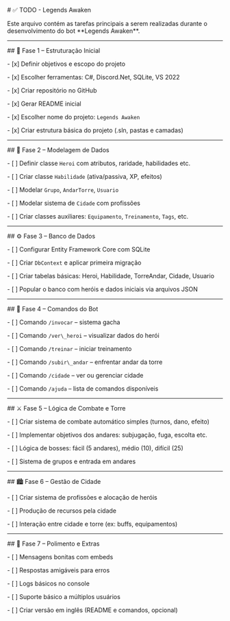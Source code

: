 \# ✅ TODO - Legends Awaken



Este arquivo contém as tarefas principais a serem realizadas durante o desenvolvimento do bot \*\*Legends Awaken\*\*.



---



\## 🔰 Fase 1 – Estruturação Inicial

\- \[x] Definir objetivos e escopo do projeto

\- \[x] Escolher ferramentas: C#, Discord.Net, SQLite, VS 2022

\- \[x] Criar repositório no GitHub

\- \[x] Gerar README inicial

\- \[x] Escolher nome do projeto: `Legends Awaken`

\- \[x] Criar estrutura básica do projeto (.sln, pastas e camadas)



---



\## 🧠 Fase 2 – Modelagem de Dados

\- \[ ] Definir classe `Heroi` com atributos, raridade, habilidades etc.

\- \[ ] Criar classe `Habilidade` (ativa/passiva, XP, efeitos)

\- \[ ] Modelar `Grupo`, `AndarTorre`, `Usuario`

\- \[ ] Modelar sistema de `Cidade` com profissões

\- \[ ] Criar classes auxiliares: `Equipamento`, `Treinamento`, `Tags`, etc.



---



\## ⚙️ Fase 3 – Banco de Dados

\- \[ ] Configurar Entity Framework Core com SQLite

\- \[ ] Criar `DbContext` e aplicar primeira migração

\- \[ ] Criar tabelas básicas: Heroi, Habilidade, TorreAndar, Cidade, Usuario

\- \[ ] Popular o banco com heróis e dados iniciais via arquivos JSON



---



\## 🧪 Fase 4 – Comandos do Bot

\- \[ ] Comando `/invocar` – sistema gacha

\- \[ ] Comando `/ver\_heroi` – visualizar dados do herói

\- \[ ] Comando `/treinar` – iniciar treinamento

\- \[ ] Comando `/subir\_andar` – enfrentar andar da torre

\- \[ ] Comando `/cidade` – ver ou gerenciar cidade

\- \[ ] Comando `/ajuda` – lista de comandos disponíveis



---



\## ⚔️ Fase 5 – Lógica de Combate e Torre

\- \[ ] Criar sistema de combate automático simples (turnos, dano, efeito)

\- \[ ] Implementar objetivos dos andares: subjugação, fuga, escolta etc.

\- \[ ] Lógica de bosses: fácil (5 andares), médio (10), difícil (25)

\- \[ ] Sistema de grupos e entrada em andares



---



\## 🏙️ Fase 6 – Gestão de Cidade

\- \[ ] Criar sistema de profissões e alocação de heróis

\- \[ ] Produção de recursos pela cidade

\- \[ ] Interação entre cidade e torre (ex: buffs, equipamentos)



---



\## 🧼 Fase 7 – Polimento e Extras

\- \[ ] Mensagens bonitas com embeds

\- \[ ] Respostas amigáveis para erros

\- \[ ] Logs básicos no console

\- \[ ] Suporte básico a múltiplos usuários

\- \[ ] Criar versão em inglês (README e comandos, opcional)



